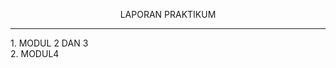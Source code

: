 <HTML>
  <HEAD><P ALIGN="CENTER">LAPORAN PRAKTIKUM</P></HEAD>
<HR>
  <BODY><P> 1. MODUL 2 DAN 3 <A HREF="https://codepen.io/collection/mrpMQZ"></A><BR>
    2. MODUL4 <A HREF="#"></A></P>
</BODY>
</HTML>
